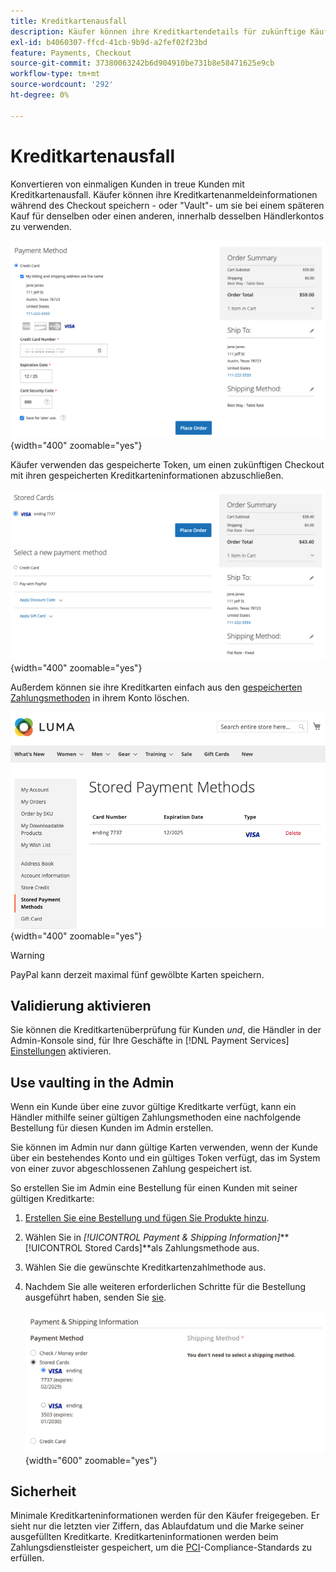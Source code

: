 ```yaml
---
title: Kreditkartenausfall
description: Käufer können ihre Kreditkartendetails für zukünftige Käufe einbehalten (speichern).
exl-id: b4060307-ffcd-41cb-9b9d-a2fef02f23bd
feature: Payments, Checkout
source-git-commit: 37380063242b6d904910be731b8e58471625e9cb
workflow-type: tm+mt
source-wordcount: '292'
ht-degree: 0%

---
```


# Kreditkartenausfall

Konvertieren von einmaligen Kunden in treue Kunden mit Kreditkartenausfall. Käufer können ihre Kreditkartenanmeldeinformationen während des Checkout speichern - oder &quot;Vault&quot;- um sie bei einem späteren Kauf für denselben oder einen anderen, innerhalb desselben Händlerkontos zu verwenden.

![Nimm ihre Kreditkarte für die spätere Verwendung ab](assets/save-card-for-later.png){width="400" zoomable="yes"}

Käufer verwenden das gespeicherte Token, um einen zukünftigen Checkout mit ihren gespeicherten Kreditkarteninformationen abzuschließen.

![Verwenden Sie gespeicherte Anmeldeinformationen für zukünftigen Kauf](assets/use-stored-card.png){width="400" zoomable="yes"}

Außerdem können sie ihre Kreditkarten einfach aus den [gespeicherten Zahlungsmethoden](https://experienceleague.adobe.com/en/docs/commerce-admin/stores-sales/payments/stored-payment-methods) in ihrem Konto löschen.

![In meinem Konto gespeicherte Zahlungsmethoden](assets/stored-payment-methods.png){width="400" zoomable="yes"}

>[!WARNING]
>
>PayPal kann derzeit maximal fünf gewölbte Karten speichern.

## Validierung aktivieren

Sie können die Kreditkartenüberprüfung für Kunden _und_, die Händler in der Admin-Konsole sind, für Ihre Geschäfte in [!DNL Payment Services] [Einstellungen](settings.md#card-vaulting) aktivieren.

## Use vaulting in the Admin

Wenn ein Kunde über eine zuvor gültige Kreditkarte verfügt, kann ein Händler mithilfe seiner gültigen Zahlungsmethoden eine nachfolgende Bestellung für diesen Kunden im Admin erstellen.

Sie können im Admin nur dann gültige Karten verwenden, wenn der Kunde über ein bestehendes Konto und ein gültiges Token verfügt, das im System von einer zuvor abgeschlossenen Zahlung gespeichert ist.

So erstellen Sie im Admin eine Bestellung für einen Kunden mit seiner gültigen Kreditkarte:

1. [Erstellen Sie eine Bestellung und fügen Sie Produkte hinzu](https://experienceleague.adobe.com/docs/commerce-admin/stores-sales/point-of-purchase/assist/customer-account-create-order.html).
1. Wählen Sie in _[!UICONTROL Payment & Shipping Information]_**[!UICONTROL Stored Cards]**als Zahlungsmethode aus.
1. Wählen Sie die gewünschte Kreditkartenzahlmethode aus.
1. Nachdem Sie alle weiteren erforderlichen Schritte für die Bestellung ausgeführt haben, senden Sie [sie](https://experienceleague.adobe.com/docs/commerce-admin/stores-sales/point-of-purchase/assist/customer-account-create-order.html?lang=en#step-3%3A-submit-the-order).

   ![Verwenden Sie eine gültige Kreditkarte in Admin für den Kunden](assets/admin-vaultedcard.png){width="600" zoomable="yes"}

## Sicherheit

Minimale Kreditkarteninformationen werden für den Käufer freigegeben. Er sieht nur die letzten vier Ziffern, das Ablaufdatum und die Marke seiner ausgefüllten Kreditkarte. Kreditkarteninformationen werden beim Zahlungsdienstleister gespeichert, um die [PCI](security.md#PCI-compliance)-Compliance-Standards zu erfüllen.

